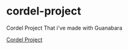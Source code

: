 # cordel-project
Cordel Project That i've made with Guanabara

<a href="https://estefano-m.github.io/cordel-project/index.html" target="_blank" rel="author">Cordel Project</a>
